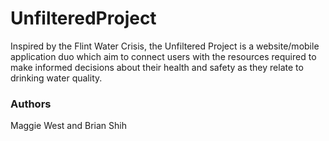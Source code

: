 # UnfilteredProject

Inspired by the Flint Water Crisis, the Unfiltered Project is a website/mobile application duo which aim to connect users with the resources required to make informed decisions about their health and safety as they relate to drinking water quality.

### Authors

Maggie West and Brian Shih
